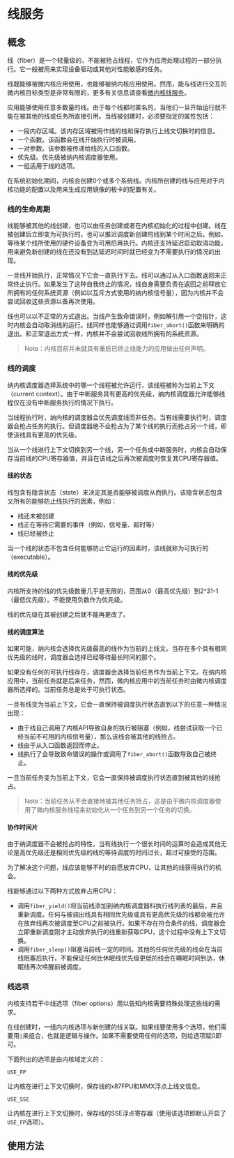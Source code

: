 # 线服务

## 概念

线（fiber）是一个轻量级的，不能被抢占线程，它作为应用处理过程的一部分执行。它一般被用来实现设备驱动或其他对性能敏感的任务。

线既能够被微内核应用使用，也能够被纳内核应用使用。然而，能与线进行交互的微内核目标类型是非常有限的，更多有关信息请查看[微内核线服务](https://www.zephyrproject.org/doc/kernel/microkernel/microkernel_fibers.html#microkernel-fibers)。

应用能够使用任意多数量的线。由于每个线都时匿名的，当他们一旦开始运行就不能在被其他的线或任务所直接引用。当线被创建时，必须要指定的属性包括：

- 一段内存区域。该内存区域被用作线的栈和保存执行上线文切换时的信息。
- 一个函数。该函数会在线开始执行时被调用。
- 一对参数。该参数被传递给线的入口函数。
- 优先级。优先级被纳内核调度器使用。
- 一组适用于线的选项。

在系统初始化期间，内核会创建0个或多个系统线。内核所创建的线与应用对于内核功能的配置以及用来生成应用镜像的板卡的配置有关。

### 线的生命周期

线能够被其他的线创建，也可以由任务创建或者在内核初始化的过程中创建。线在被创建后立即变为可执行的，也可以推迟调度新创建的线到某个时间之后。例如，等待某个线所使用的硬件设备变为可用后再执行。内核还支持延迟启动取消功能，用来避免新创建的线在还没有到达延迟时间时就已经变为不需要执行的情况的出现。

一旦线开始执行，正常情况下它会一直执行下去。线可以通过从入口函数返回来正常终止执行。如果发生了这种自我终止的情况，线自身需要负责在返回之前释放它所拥有的任何系统资源（例如以互斥方式使用的纳内核信号量），因为内核并不会尝试回收这些资源以备再次使用。

线也可以以不正常的方式退出。当线产生致命错误时，例如解引用一个空指针，这时内核会自动取消线的运行。线同样也能够通过调用`fiber_abort()`函数来明确的退出。和正常退出方式一样，内核并不会尝试回收线所拥有的系统资源。

> Note：内核目前并未就具有重启已终止线能力的应用做出任何声明。

### 线的调度

纳内核调度器选择系统中的哪一个线程被允许运行，该线程被称为当前上下文（current context）。由于中断服务具有更高的优先级，纳内核调度器允许能够线程仅在没有中断服务执行的情况下执行。

当线程执行时，纳内核的调度器会优先调度线而非任务。当有线需要执行时，调度器会抢占任务的执行。但调度器绝不会抢占为了某个线的执行而抢占另一个线，即使该线具有更高的优先级。

当从一个线进行上下文切换到另一个线，另一个任务或中断服务时，内核会自动保存当前线的CPU寄存器值，并且在该线之后再次被调度时恢复其CPU寄存器值。

#### 线的状态

线包含有隐含状态（state）来决定其是否能够被调度从而执行。该隐含状态包含又所有的能够防止线执行的因素，例如：

- 线还未被创建
- 线正在等待它需要的事件（例如，信号量、超时等）
- 线已经被终止

当一个线的状态不包含任何能够防止它运行的因素时，该线就称为可执行的（executable）。

#### 线的优先级

内核所支持的线的优先级数量几乎是无限的，范围从0（最高优先级）到2^31-1（最低优先级）。不能使用负数作为优先级。

线的优先级在其被创建之后就不能再更改了。

#### 线的调度算法

如果可能，纳内核会选择优先级最高的线作为当前的上线文。当存在多个具有相同优先级的线时，调度器会选择已经等待最长时间的那个。

如果没有任何的可执行线存在，调度器会选择当前任务作为当前上下文。在纳内核应用中，当前任务就是后来任务，然而，微内核应用中的当前任务时由微内核调度器所选择的。当前任务总是处于可执行状态。

一旦有线变为当前上下文，它会一直保持被调度执行状态直到以下的任意一种情况出现：

- 由于线自己调用了内核API导致自身的执行被阻塞（例如，线尝试获取一个已经当前不可用的内核信号量），那么该线会被其他的线抢占。
- 线由于从入口函数返回而停止。
- 线执行了会导致致命错误的操作或调用了`fiber_abort()`函数导致自己被终止。

一旦当前任务变为当前上下文，它会一直保持被调度执行状态直到被其他的线抢占。

> Note：当前任务从不会直接地被其他任务抢占，这是由于微内核调度器使用了微内核服务线程来初始化从一个任务到另一个任务的切换。

#### 协作时间片

由于纳调度器不会被抢占的特性，当有线执行一个很长时间的运算时会造成其他无论是高优先级还是相同优先级的线的等待调度的时间过长，超过可接受的范围。

为了解决这个问题，线应该能够不时的自愿放弃CPU，让其他的线获得执行的机会。

线能够通过以下两种方式放弃占用CPU：

- 调用`fiber_yield()`将当前线添加到纳内核调度器科执行线列表的最后，并且重新调度。任何与被调出线具有相同优先级或具有更高优先级的线都会被允许在放弃线再次被调度至CPU之前被执行。如果不存在符合条件的线，调度器会立即重新调度刚才主动放弃执行的线重新获取CPU，这个过程中没有上下文切换。
- 调用`fiber_sleep()`阻塞当前线一定的时间。其他的任何优先级的线会在当前线阻塞后执行，不能保证任何比休眠线优先级更低的线会在睡眠时间到达，休眠线再次唤醒前被调度。

### 线选项

内核支持若干中线选项（fiber options）用以告知内核需要特殊处理这些线的需求。

在线创建时，一组内内核选项与新创建的线关联。如果线要使用多个选项，他们需要用`|`来组合，也就是逻辑与操作。如果不需要使用任何的选项，则给选项赋0即可。

下面列出的选项是由内核域定义的：

`USE_FP`

让内核在进行上下文切换时，保存线的x87FPU和MMX浮点上线文信息。

`USE_SSE`

让内核在进行上下文切换时，保存线的SSE浮点寄存器（使用该选项即默认开启了`USE_FP`选项）。

## 使用方法




